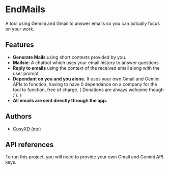 
# EndMails

A tool using Gemini and Gmail to answer emails so you can actually focus on your work.


## Features

- **Generate Mails** using short contexts provided by you.
- **Mailsie**: A chatbot which uses your email history to answer questions
- **Reply to emails** using the context of the received email along with the user prompt
- **Dependant on you and you alone.** It uses your own Gmail and Gemini APIs to function, having to have 0 dependance on a company for the tool to function, free of charge. ( Donations are always welcome though :'). )
- **All emails are sent directly through the app.**


## Authors

- [CosyXD (me)](https://www.github.com/CosyXD)


## API references

To run this project, you will need to provide your own Gmail and Gemini API keys.
